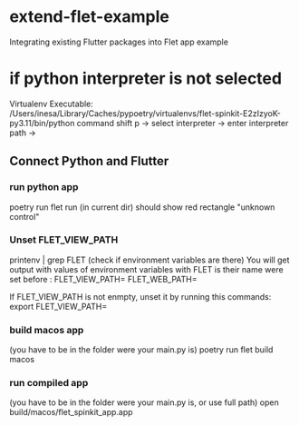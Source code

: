 
# extend-flet-example
Integrating existing Flutter packages into Flet app example

# if python interpreter is not selected
Virtualenv
Executable:     /Users/inesa/Library/Caches/pypoetry/virtualenvs/flet-spinkit-E2zIzyoK-py3.11/bin/python
command shift p -> select interpreter -> enter interpreter path -> <Executable>

## Connect Python and Flutter

### run python app
poetry run flet run (in current dir)
should show red rectangle "unknown control"

### Unset FLET_VIEW_PATH

printenv | grep FLET
(check if environment variables are there)
You will get output with values of environment variables with FLET is their name were set before :
FLET_VIEW_PATH=<path>
FLET_WEB_PATH=<path>

If FLET_VIEW_PATH is not enmpty, unset it by running this commands:
export FLET_VIEW_PATH=

### build macos app
(you have to be in the folder were your main.py is)
poetry run flet build macos

### run compiled app
(you have to be in the folder were your main.py is, or use full path)
open build/macos/flet_spinkit_app.app
